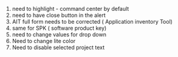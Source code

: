 1. need to highlight - command center by default
2. need to have close button in the alert
3. AIT  full form needs to be corrected ( Application inventory Tool) 
4. same for SPK ( software product key)
5. need to change values for drop down
6. Need to change lite color
7. Need to disable selected project text